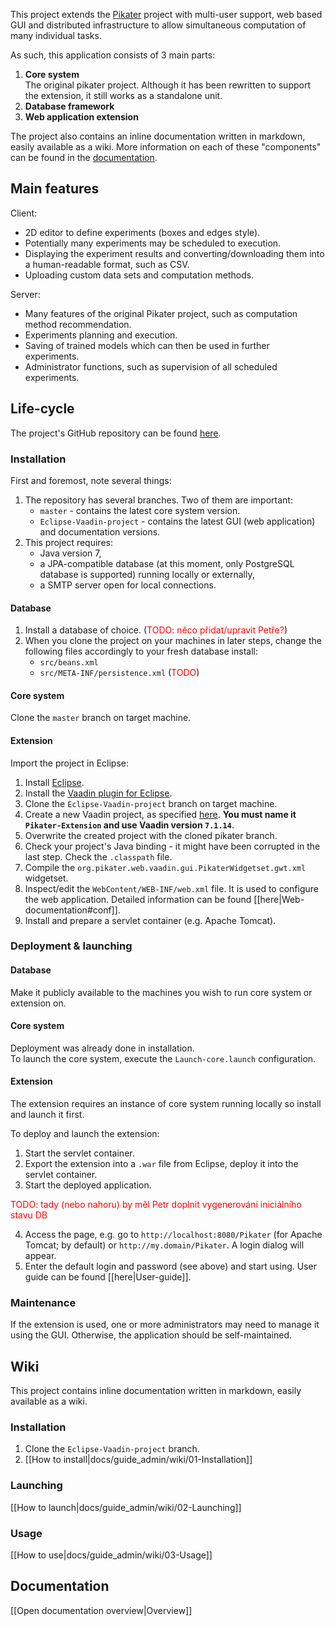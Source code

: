 <!-- title: GitHub overview -->

This project extends the [Pikater](https://github.com/peskk3am/pikater4) project with multi-user support, web based GUI and distributed infrastructure to allow simultaneous computation of many individual tasks.

As such, this application consists of 3 main parts:

1. **Core system**  
The original pikater project. Although it has been rewritten to support the extension, it still works as a standalone unit.
2. **Database framework**
3. **Web application extension**

The project also contains an inline documentation written in markdown, easily available as a wiki.
More information on each of these "components" can be found in the [documentation](#docs).




## Main features

Client:
* 2D editor to define experiments (boxes and edges style).
* Potentially many experiments may be scheduled to execution.
* Displaying the experiment results and converting/downloading them into a human-readable format, such as CSV.
* Uploading custom data sets and computation methods.

Server:
* Many features of the original Pikater project, such as computation method recommendation.
* Experiments planning and execution.
* Saving of trained models which can then be used in further experiments.
* Administrator functions, such as supervision of all scheduled experiments.




## Life-cycle

The project's GitHub repository can be found [here](https://github.com/krajj7/pikater).

### Installation

First and foremost, note several things:

1. The repository has several branches. Two of them are important:
	* `master` - contains the latest core system version.
	* `Eclipse-Vaadin-project` - contains the latest GUI (web application) and documentation versions.
2. This project requires:
    * Java version 7,
	* a JPA-compatible database (at this moment, only PostgreSQL database is supported) running locally or externally,
	* a SMTP server open for local connections.


#### Database

1. Install a database of choice.
(<font color="red">TODO: něco přidat/upravit Petře?</font>)
2. When you clone the project on your machines in later steps, change the following files accordingly to your fresh database install:
	* `src/beans.xml`
	* `src/META-INF/persistence.xml` (<font color="red">TODO</font>)

#### Core system

Clone the `master` branch on target machine.

#### Extension

Import the project in Eclipse:

1. Install [Eclipse](https://www.eclipse.org/downloads/).
2. Install the [Vaadin plugin for Eclipse](http://vaadin.com/eclipse).
3. Clone the `Eclipse-Vaadin-project` branch on target machine.
4. Create a new Vaadin project, as specified [here](https://vaadin.com/book/-/page/getting-started.first-project.html). **You must name it `Pikater-Extension` and use Vaadin version `7.1.14`**.
5. Overwrite the created project with the cloned pikater branch.
6. Check your project's Java binding - it might have been corrupted in the last step. Check the `.classpath` file.
5. Compile the `org.pikater.web.vaadin.gui.PikaterWidgetset.gwt.xml` widgetset.
6. Inspect/edit the `WebContent/WEB-INF/web.xml` file. It is used to configure the web application. Detailed information can be found [[here|Web-documentation#conf]].
7. Install and prepare a servlet container (e.g. Apache Tomcat).

### Deployment & launching

#### Database

Make it publicly available to the machines you wish to run core system or extension on.

#### Core system

Deployment was already done in installation.  
To launch the core system, execute the `Launch-core.launch` configuration.

#### Extension

The extension requires an instance of core system running locally so install and launch it first.

To deploy and launch the extension:

1. Start the servlet container.
2. Export the extension into a `.war` file from Eclipse, deploy it into the servlet container.
3. Start the deployed application.

<font color="red">TODO: tady (nebo nahoru) by měl Petr doplnit vygenerování iniciálního stavu DB</font>

4. Access the page, e.g. go to `http://localhost:8080/Pikater` (for Apache Tomcat; by default) or `http://my.domain/Pikater`. A login dialog will appear.
5. Enter the default login and password (see above) and start using. User guide can be found [[here|User-guide]].

### Maintenance

If the extension is used, one or more administrators may need to manage it using the GUI. Otherwise, the application should be self-maintained.




## Wiki

This project contains inline documentation written in markdown, easily available as a wiki.

### Installation

1. Clone the `Eclipse-Vaadin-project` branch.
2. [[How to install|docs/guide_admin/wiki/01-Installation]]

### Launching

[[How to launch|docs/guide_admin/wiki/02-Launching]]

### Usage

[[How to use|docs/guide_admin/wiki/03-Usage]]




## Documentation<a name="docs"/>

[[Open documentation overview|Overview]]
